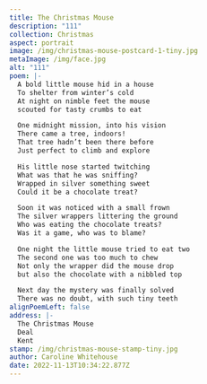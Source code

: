 ```yaml
---
title: The Christmas Mouse
description: "111"
collection: Christmas
aspect: portrait
image: /img/christmas-mouse-postcard-1-tiny.jpg
metaImage: /img/face.jpg
alt: "111"
poem: |-
  A bold little mouse hid in a house 
  To shelter from winter’s cold
  At night on nimble feet the mouse
  scouted for tasty crumbs to eat

  One midnight mission, into his vision
  There came a tree, indoors! 
  That tree hadn’t been there before 
  Just perfect to climb and explore

  His little nose started twitching
  What was that he was sniffing?
  Wrapped in silver something sweet 
  Could it be a chocolate treat? 

  Soon it was noticed with a small frown
  The silver wrappers littering the ground
  Who was eating the chocolate treats?
  Was it a game, who was to blame?

  One night the little mouse tried to eat two
  The second one was too much to chew
  Not only the wrapper did the mouse drop 
  but also the chocolate with a nibbled top

  Next day the mystery was finally solved
  There was no doubt, with such tiny teeth
alignPoemLeft: false
address: |-
  The Christmas Mouse
  Deal
  Kent
stamp: /img/christmas-mouse-stamp-tiny.jpg
author: Caroline Whitehouse
date: 2022-11-13T10:34:22.877Z
---
```

